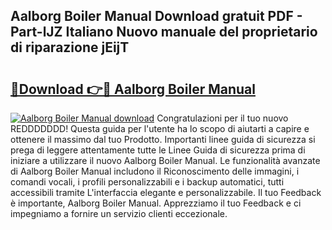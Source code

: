 ## Aalborg Boiler Manual Download gratuit PDF - Part-lJZ Italiano Nuovo manuale del proprietario di riparazione jEijT

# <h2><a href="http://dfg9b3.blite.top/?on=Aalborg+Boiler+Manual">🔗Download 👉🔴 Aalborg Boiler Manual</a></h2>

[![Aalborg Boiler Manual download](https://i.imgur.com/lujVjoI.png)](http://dfg9b3.blite.top/?on=Aalborg+Boiler+Manual)
Congratulazioni per il tuo nuovo REDDDDDDD! Questa guida per l'utente ha lo scopo di aiutarti a capire e ottenere il massimo dal tuo Prodotto. Importanti linee guida di sicurezza si prega di leggere attentamente tutte le Linee Guida di sicurezza prima di iniziare a utilizzare il nuovo Aalborg Boiler Manual. Le funzionalità avanzate di Aalborg Boiler Manual includono il Riconoscimento delle immagini, i comandi vocali, i profili personalizzabili e i backup automatici, tutti accessibili tramite L'interfaccia elegante e personalizzabile. Il tuo Feedback è importante, Aalborg Boiler Manual. Apprezziamo il tuo Feedback e ci impegniamo a fornire un servizio clienti eccezionale.
